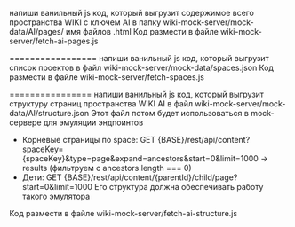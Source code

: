 напиши ванильный js код, который выгрузит содержимое всего пространства WIKI с ключем AI в папку
wiki-mock-server/mock-data/AI/pages/
имя файлов <pageId>.html
Код размести в файле wiki-mock-server/fetch-ai-pages.js

=================
напиши ванильный js код, который выгрузит список проектов в файл 
wiki-mock-server/mock-data/spaces.json
Код размести в файле wiki-mock-server/fetch-spaces.js

================
напиши ванильный js код, который выгрузит структуру страниц пространства WIKI AI в файл
wiki-mock-server/mock-data/AI/structure.json
Этот файл потом будет использоваться в mock-сервере для эмуляции эндпоинтов
- Корневые страницы по space: GET {BASE}/rest/api/content?spaceKey={spaceKey}&type=page&expand=ancestors&start=0&limit=1000 → results (фильтруем с ancestors.length === 0)
- Дети: GET {BASE}/rest/api/content/{parentId}/child/page?start=0&limit=1000
Его структура должна обеспечивать работу такого эмулятора

Код размести в файле wiki-mock-server/fetch-ai-structure.js



